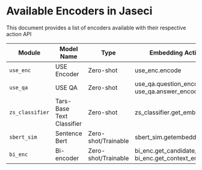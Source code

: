 # Available Encoders in Jaseci

This document provides a list of encoders available with their respective action API

| Module          | Model Name                | Type                | Embedding Action                                  |
| --------------- | ------------------------- | ------------------- | ------------------------------------------------- |
| `use_enc`       | USE Encoder               | Zero-shot           | use_enc.encode                                    |
| `use_qa`        | USE QA                    | Zero-shot           | use_qa.question_encode / use_qa.answer_encode     |
| `zs_classifier` | Tars-Base Text Classifier | Zero-shot           | zs_classifier.get_embeddings                      |
| `sbert_sim`     | Sentence Bert             | Zero-shot/Trainable | sbert_sim.getembeddings                           |
| `bi_enc`        | Bi-encoder                | Zero-shot/Trainable | bi_enc.get_candidate_emb / bi_enc.get_context_emb |
